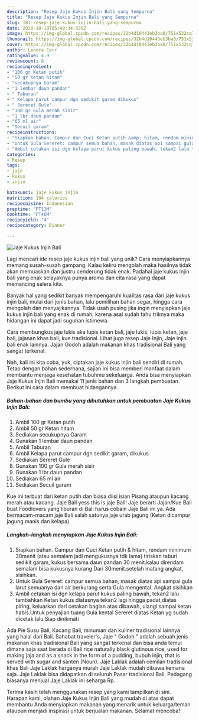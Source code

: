 ```yaml
---
description: "Resep Jaje Kukus Injin Bali yang Sempurna"
title: "Resep Jaje Kukus Injin Bali yang Sempurna"
slug: 181-resep-jaje-kukus-injin-bali-yang-sempurna
date: 2020-10-10T05:49:34.535Z
image: https://img-global.cpcdn.com/recipes/32b4d10443eb3ba8/751x532cq70/jaje-kukus-injin-bali-foto-resep-utama.jpg
thumbnail: https://img-global.cpcdn.com/recipes/32b4d10443eb3ba8/751x532cq70/jaje-kukus-injin-bali-foto-resep-utama.jpg
cover: https://img-global.cpcdn.com/recipes/32b4d10443eb3ba8/751x532cq70/jaje-kukus-injin-bali-foto-resep-utama.jpg
author: Lenora Carr
ratingvalue: 4.9
reviewcount: 8
recipeingredient:
- "100 gr Ketan putih"
- "50 gr Ketan hitam"
- "secukupnya Garam"
- "1 lembar daun pandan"
- " Taburan"
- " Kelapa parut campur dgn sedikit garam dikukus"
- " Sereret Gule"
- "100 gr Gula merah sisir"
- "1 lbr daun pandan"
- "65 ml air"
- "Secuil garam"
recipeinstructions:
- "Siapkan bahan. Campur dan Cuci Ketan putih &amp; hitam, rendam minimum 30menit (atau semalam jadi mengukusnya tdk lama) tiriskan taburi sedikit garam, kukus bersama daun pandan 30 menit.kalau direndam semalam bisa kukusnya kurang Dari 30menit.setelah matang angkat, sisihkan."
- "Untuk Gula Sereret: campur semua bahan, masak diatas api sampai gula larut semuanya dan air berkurang serta Gula mengental. Angkat sisihkan"
- "Ambil cetakan isi dgn kelapa parut kukus paling bawah, tekan2 lalu tambahkan Ketan kukus diatasnya tekan2 lagi hingga padat,diatas piring, keluarkan dari cetakan bagian atas dibawah, ulangi sampai ketan habis.Untuk penyajian tuang Gula kental Sereret diatas Ketan yg sudah dicetak lalu Siap dinikmati"
categories:
- Resep
tags:
- jaje
- kukus
- injin

katakunci: jaje kukus injin 
nutrition: 104 calories
recipecuisine: Indonesian
preptime: "PT13M"
cooktime: "PT46M"
recipeyield: "4"
recipecategory: Dinner

---
```



![Jaje Kukus Injin Bali](https://img-global.cpcdn.com/recipes/32b4d10443eb3ba8/751x532cq70/jaje-kukus-injin-bali-foto-resep-utama.jpg)

Lagi mencari ide resep jaje kukus injin bali yang unik? Cara menyiapkannya memang susah-susah gampang. Kalau keliru mengolah maka hasilnya tidak akan memuaskan dan justru cenderung tidak enak. Padahal jaje kukus injin bali yang enak selayaknya punya aroma dan cita rasa yang dapat memancing selera kita.

Banyak hal yang sedikit banyak mempengaruhi kualitas rasa dari jaje kukus injin bali, mulai dari jenis bahan, lalu pemilihan bahan segar, hingga cara mengolah dan menyajikannya. Tidak usah pusing jika ingin menyiapkan jaje kukus injin bali yang enak di rumah, karena asal sudah tahu triknya maka hidangan ini dapat jadi suguhan istimewa.

Cara membungkus jaje lukis aka lupis ketan bali, jaje lukis, lupis ketan, jaje bali, jajanan khas bali, kue tradisional. Lihat juga resep Jaje Injin, Jaje injin bali enak lainnya. Jajan Godoh adalah makanan khas tradisional Bali yang sangat terkenal.


Nah, kali ini kita coba, yuk, ciptakan jaje kukus injin bali sendiri di rumah. Tetap dengan bahan sederhana, sajian ini bisa memberi manfaat dalam membantu menjaga kesehatan tubuhmu sekeluarga. Anda bisa menyiapkan Jaje Kukus Injin Bali memakai 11 jenis bahan dan 3 langkah pembuatan. Berikut ini cara dalam membuat hidangannya.

<!--inarticleads1-->

##### Bahan-bahan dan bumbu yang dibutuhkan untuk pembuatan Jaje Kukus Injin Bali:

1. Ambil 100 gr Ketan putih
1. Ambil 50 gr Ketan hitam
1. Sediakan secukupnya Garam
1. Gunakan 1 lembar daun pandan
1. Ambil  Taburan
1. Ambil  Kelapa parut campur dgn sedikit garam, dikukus
1. Sediakan  Sereret Gule
1. Gunakan 100 gr Gula merah sisir
1. Gunakan 1 lbr daun pandan
1. Sediakan 65 ml air
1. Sediakan Secuil garam


Kue ini terbuat dari ketan putih dan biasa diisi isian Pisang ataupun kacang merah atau kacang. Jaje Bali yess this is jaje Bali! Jaje berarti Jajan/Kue Bali buat Foodlovers yang liburan di Bali harus cobain Jaje Bali ini ya. Ada bermacam-macam jaje Bali salah satunya jaje urab jagung (Ketan dicampur jagung manis dan kelapa). 

<!--inarticleads2-->

##### Langkah-langkah menyiapkan Jaje Kukus Injin Bali:

1. Siapkan bahan. Campur dan Cuci Ketan putih &amp; hitam, rendam minimum 30menit (atau semalam jadi mengukusnya tdk lama) tiriskan taburi sedikit garam, kukus bersama daun pandan 30 menit.kalau direndam semalam bisa kukusnya kurang Dari 30menit.setelah matang angkat, sisihkan.
1. Untuk Gula Sereret: campur semua bahan, masak diatas api sampai gula larut semuanya dan air berkurang serta Gula mengental. Angkat sisihkan
1. Ambil cetakan isi dgn kelapa parut kukus paling bawah, tekan2 lalu tambahkan Ketan kukus diatasnya tekan2 lagi hingga padat,diatas piring, keluarkan dari cetakan bagian atas dibawah, ulangi sampai ketan habis.Untuk penyajian tuang Gula kental Sereret diatas Ketan yg sudah dicetak lalu Siap dinikmati


Ada Pie Susu Bali, Kacang Bali, minuman dan kuliner tradisional lainnya yang halal dari Bali. Sahabat traveler&#39;s, Jaje &#34; Godoh &#34; adalah sebuah jenis makanan khas tradisional Bali yang sangat terkenal dan bisa anda temui dimana saja saat berada di Bali rice naturally black glutinous rice, used for making jaja and as a snack in the form of a pudding, bubuh injin, that is served with sugar and santen (Noun). Jaje Laklak adalah cemilan tradisional khas Bali Jaje Laklak harganya murah Jaje Laklak mudah dibawa kemana saja. Jaje Laklak bisa didapatkan di seluruh Pasar tradisional Bali. Pedagang biasanya menjual Jaje Laklak ini seharga Rp. 

Terima kasih telah menggunakan resep yang kami tampilkan di sini. Harapan kami, olahan Jaje Kukus Injin Bali yang mudah di atas dapat membantu Anda menyiapkan makanan yang menarik untuk keluarga/teman ataupun menjadi inspirasi untuk berjualan makanan. Selamat mencoba!
